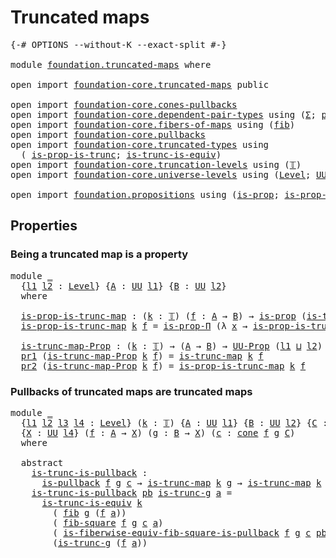# Truncated maps

<pre class="Agda"><a id="27" class="Symbol">{-#</a> <a id="31" class="Keyword">OPTIONS</a> <a id="39" class="Pragma">--without-K</a> <a id="51" class="Pragma">--exact-split</a> <a id="65" class="Symbol">#-}</a>

<a id="70" class="Keyword">module</a> <a id="77" href="foundation.truncated-maps.html" class="Module">foundation.truncated-maps</a> <a id="103" class="Keyword">where</a>

<a id="110" class="Keyword">open</a> <a id="115" class="Keyword">import</a> <a id="122" href="foundation-core.truncated-maps.html" class="Module">foundation-core.truncated-maps</a> <a id="153" class="Keyword">public</a>

<a id="161" class="Keyword">open</a> <a id="166" class="Keyword">import</a> <a id="173" href="foundation-core.cones-pullbacks.html" class="Module">foundation-core.cones-pullbacks</a>
<a id="205" class="Keyword">open</a> <a id="210" class="Keyword">import</a> <a id="217" href="foundation-core.dependent-pair-types.html" class="Module">foundation-core.dependent-pair-types</a> <a id="254" class="Keyword">using</a> <a id="260" class="Symbol">(</a><a id="261" href="foundation-core.dependent-pair-types.html#502" class="Record">Σ</a><a id="262" class="Symbol">;</a> <a id="264" href="foundation-core.dependent-pair-types.html#575" class="InductiveConstructor">pair</a><a id="268" class="Symbol">;</a> <a id="270" href="foundation-core.dependent-pair-types.html#592" class="Field">pr1</a><a id="273" class="Symbol">;</a> <a id="275" href="foundation-core.dependent-pair-types.html#604" class="Field">pr2</a><a id="278" class="Symbol">)</a>
<a id="280" class="Keyword">open</a> <a id="285" class="Keyword">import</a> <a id="292" href="foundation-core.fibers-of-maps.html" class="Module">foundation-core.fibers-of-maps</a> <a id="323" class="Keyword">using</a> <a id="329" class="Symbol">(</a><a id="330" href="foundation-core.fibers-of-maps.html#928" class="Function">fib</a><a id="333" class="Symbol">)</a>
<a id="335" class="Keyword">open</a> <a id="340" class="Keyword">import</a> <a id="347" href="foundation-core.pullbacks.html" class="Module">foundation-core.pullbacks</a>
<a id="373" class="Keyword">open</a> <a id="378" class="Keyword">import</a> <a id="385" href="foundation-core.truncated-types.html" class="Module">foundation-core.truncated-types</a> <a id="417" class="Keyword">using</a>
  <a id="425" class="Symbol">(</a> <a id="427" href="foundation-core.truncated-types.html#11474" class="Function">is-prop-is-trunc</a><a id="443" class="Symbol">;</a> <a id="445" href="foundation-core.truncated-types.html#4149" class="Function">is-trunc-is-equiv</a><a id="462" class="Symbol">)</a>
<a id="464" class="Keyword">open</a> <a id="469" class="Keyword">import</a> <a id="476" href="foundation-core.truncation-levels.html" class="Module">foundation-core.truncation-levels</a> <a id="510" class="Keyword">using</a> <a id="516" class="Symbol">(</a><a id="517" href="foundation-core.truncation-levels.html#382" class="Datatype">𝕋</a><a id="518" class="Symbol">)</a>
<a id="520" class="Keyword">open</a> <a id="525" class="Keyword">import</a> <a id="532" href="foundation-core.universe-levels.html" class="Module">foundation-core.universe-levels</a> <a id="564" class="Keyword">using</a> <a id="570" class="Symbol">(</a><a id="571" href="Agda.Primitive.html#597" class="Postulate">Level</a><a id="576" class="Symbol">;</a> <a id="578" href="foundation-core.universe-levels.html#222" class="Primitive">UU</a><a id="580" class="Symbol">;</a> <a id="582" href="Agda.Primitive.html#810" class="Primitive Operator">_⊔_</a><a id="585" class="Symbol">)</a>

<a id="588" class="Keyword">open</a> <a id="593" class="Keyword">import</a> <a id="600" href="foundation.propositions.html" class="Module">foundation.propositions</a> <a id="624" class="Keyword">using</a> <a id="630" class="Symbol">(</a><a id="631" href="foundation-core.propositions.html#1295" class="Function">is-prop</a><a id="638" class="Symbol">;</a> <a id="640" href="foundation-core.propositions.html#6147" class="Function">is-prop-Π</a><a id="649" class="Symbol">;</a> <a id="651" href="foundation-core.propositions.html#1380" class="Function">UU-Prop</a><a id="658" class="Symbol">)</a>
</pre>
## Properties

### Being a truncated map is a property

<pre class="Agda"><a id="729" class="Keyword">module</a> <a id="736" href="foundation.truncated-maps.html#736" class="Module">_</a>
  <a id="740" class="Symbol">{</a><a id="741" href="foundation.truncated-maps.html#741" class="Bound">l1</a> <a id="744" href="foundation.truncated-maps.html#744" class="Bound">l2</a> <a id="747" class="Symbol">:</a> <a id="749" href="Agda.Primitive.html#597" class="Postulate">Level</a><a id="754" class="Symbol">}</a> <a id="756" class="Symbol">{</a><a id="757" href="foundation.truncated-maps.html#757" class="Bound">A</a> <a id="759" class="Symbol">:</a> <a id="761" href="foundation-core.universe-levels.html#222" class="Primitive">UU</a> <a id="764" href="foundation.truncated-maps.html#741" class="Bound">l1</a><a id="766" class="Symbol">}</a> <a id="768" class="Symbol">{</a><a id="769" href="foundation.truncated-maps.html#769" class="Bound">B</a> <a id="771" class="Symbol">:</a> <a id="773" href="foundation-core.universe-levels.html#222" class="Primitive">UU</a> <a id="776" href="foundation.truncated-maps.html#744" class="Bound">l2</a><a id="778" class="Symbol">}</a>
  <a id="782" class="Keyword">where</a>
  
  <a id="793" href="foundation.truncated-maps.html#793" class="Function">is-prop-is-trunc-map</a> <a id="814" class="Symbol">:</a> <a id="816" class="Symbol">(</a><a id="817" href="foundation.truncated-maps.html#817" class="Bound">k</a> <a id="819" class="Symbol">:</a> <a id="821" href="foundation-core.truncation-levels.html#382" class="Datatype">𝕋</a><a id="822" class="Symbol">)</a> <a id="824" class="Symbol">(</a><a id="825" href="foundation.truncated-maps.html#825" class="Bound">f</a> <a id="827" class="Symbol">:</a> <a id="829" href="foundation.truncated-maps.html#757" class="Bound">A</a> <a id="831" class="Symbol">→</a> <a id="833" href="foundation.truncated-maps.html#769" class="Bound">B</a><a id="834" class="Symbol">)</a> <a id="836" class="Symbol">→</a> <a id="838" href="foundation-core.propositions.html#1295" class="Function">is-prop</a> <a id="846" class="Symbol">(</a><a id="847" href="foundation-core.truncated-maps.html#1873" class="Function">is-trunc-map</a> <a id="860" href="foundation.truncated-maps.html#817" class="Bound">k</a> <a id="862" href="foundation.truncated-maps.html#825" class="Bound">f</a><a id="863" class="Symbol">)</a>
  <a id="867" href="foundation.truncated-maps.html#793" class="Function">is-prop-is-trunc-map</a> <a id="888" href="foundation.truncated-maps.html#888" class="Bound">k</a> <a id="890" href="foundation.truncated-maps.html#890" class="Bound">f</a> <a id="892" class="Symbol">=</a> <a id="894" href="foundation-core.propositions.html#6147" class="Function">is-prop-Π</a> <a id="904" class="Symbol">(λ</a> <a id="907" href="foundation.truncated-maps.html#907" class="Bound">x</a> <a id="909" class="Symbol">→</a> <a id="911" href="foundation-core.truncated-types.html#11474" class="Function">is-prop-is-trunc</a> <a id="928" href="foundation.truncated-maps.html#888" class="Bound">k</a> <a id="930" class="Symbol">(</a><a id="931" href="foundation-core.fibers-of-maps.html#928" class="Function">fib</a> <a id="935" href="foundation.truncated-maps.html#890" class="Bound">f</a> <a id="937" href="foundation.truncated-maps.html#907" class="Bound">x</a><a id="938" class="Symbol">))</a>

  <a id="944" href="foundation.truncated-maps.html#944" class="Function">is-trunc-map-Prop</a> <a id="962" class="Symbol">:</a> <a id="964" class="Symbol">(</a><a id="965" href="foundation.truncated-maps.html#965" class="Bound">k</a> <a id="967" class="Symbol">:</a> <a id="969" href="foundation-core.truncation-levels.html#382" class="Datatype">𝕋</a><a id="970" class="Symbol">)</a> <a id="972" class="Symbol">→</a> <a id="974" class="Symbol">(</a><a id="975" href="foundation.truncated-maps.html#757" class="Bound">A</a> <a id="977" class="Symbol">→</a> <a id="979" href="foundation.truncated-maps.html#769" class="Bound">B</a><a id="980" class="Symbol">)</a> <a id="982" class="Symbol">→</a> <a id="984" href="foundation-core.propositions.html#1380" class="Function">UU-Prop</a> <a id="992" class="Symbol">(</a><a id="993" href="foundation.truncated-maps.html#741" class="Bound">l1</a> <a id="996" href="Agda.Primitive.html#810" class="Primitive Operator">⊔</a> <a id="998" href="foundation.truncated-maps.html#744" class="Bound">l2</a><a id="1000" class="Symbol">)</a>
  <a id="1004" href="foundation-core.dependent-pair-types.html#592" class="Field">pr1</a> <a id="1008" class="Symbol">(</a><a id="1009" href="foundation.truncated-maps.html#944" class="Function">is-trunc-map-Prop</a> <a id="1027" href="foundation.truncated-maps.html#1027" class="Bound">k</a> <a id="1029" href="foundation.truncated-maps.html#1029" class="Bound">f</a><a id="1030" class="Symbol">)</a> <a id="1032" class="Symbol">=</a> <a id="1034" href="foundation-core.truncated-maps.html#1873" class="Function">is-trunc-map</a> <a id="1047" href="foundation.truncated-maps.html#1027" class="Bound">k</a> <a id="1049" href="foundation.truncated-maps.html#1029" class="Bound">f</a>
  <a id="1053" href="foundation-core.dependent-pair-types.html#604" class="Field">pr2</a> <a id="1057" class="Symbol">(</a><a id="1058" href="foundation.truncated-maps.html#944" class="Function">is-trunc-map-Prop</a> <a id="1076" href="foundation.truncated-maps.html#1076" class="Bound">k</a> <a id="1078" href="foundation.truncated-maps.html#1078" class="Bound">f</a><a id="1079" class="Symbol">)</a> <a id="1081" class="Symbol">=</a> <a id="1083" href="foundation.truncated-maps.html#793" class="Function">is-prop-is-trunc-map</a> <a id="1104" href="foundation.truncated-maps.html#1076" class="Bound">k</a> <a id="1106" href="foundation.truncated-maps.html#1078" class="Bound">f</a>
</pre>
### Pullbacks of truncated maps are truncated maps

<pre class="Agda"><a id="1173" class="Keyword">module</a> <a id="1180" href="foundation.truncated-maps.html#1180" class="Module">_</a>
  <a id="1184" class="Symbol">{</a><a id="1185" href="foundation.truncated-maps.html#1185" class="Bound">l1</a> <a id="1188" href="foundation.truncated-maps.html#1188" class="Bound">l2</a> <a id="1191" href="foundation.truncated-maps.html#1191" class="Bound">l3</a> <a id="1194" href="foundation.truncated-maps.html#1194" class="Bound">l4</a> <a id="1197" class="Symbol">:</a> <a id="1199" href="Agda.Primitive.html#597" class="Postulate">Level</a><a id="1204" class="Symbol">}</a> <a id="1206" class="Symbol">(</a><a id="1207" href="foundation.truncated-maps.html#1207" class="Bound">k</a> <a id="1209" class="Symbol">:</a> <a id="1211" href="foundation-core.truncation-levels.html#382" class="Datatype">𝕋</a><a id="1212" class="Symbol">)</a> <a id="1214" class="Symbol">{</a><a id="1215" href="foundation.truncated-maps.html#1215" class="Bound">A</a> <a id="1217" class="Symbol">:</a> <a id="1219" href="foundation-core.universe-levels.html#222" class="Primitive">UU</a> <a id="1222" href="foundation.truncated-maps.html#1185" class="Bound">l1</a><a id="1224" class="Symbol">}</a> <a id="1226" class="Symbol">{</a><a id="1227" href="foundation.truncated-maps.html#1227" class="Bound">B</a> <a id="1229" class="Symbol">:</a> <a id="1231" href="foundation-core.universe-levels.html#222" class="Primitive">UU</a> <a id="1234" href="foundation.truncated-maps.html#1188" class="Bound">l2</a><a id="1236" class="Symbol">}</a> <a id="1238" class="Symbol">{</a><a id="1239" href="foundation.truncated-maps.html#1239" class="Bound">C</a> <a id="1241" class="Symbol">:</a> <a id="1243" href="foundation-core.universe-levels.html#222" class="Primitive">UU</a> <a id="1246" href="foundation.truncated-maps.html#1191" class="Bound">l3</a><a id="1248" class="Symbol">}</a>
  <a id="1252" class="Symbol">{</a><a id="1253" href="foundation.truncated-maps.html#1253" class="Bound">X</a> <a id="1255" class="Symbol">:</a> <a id="1257" href="foundation-core.universe-levels.html#222" class="Primitive">UU</a> <a id="1260" href="foundation.truncated-maps.html#1194" class="Bound">l4</a><a id="1262" class="Symbol">}</a> <a id="1264" class="Symbol">(</a><a id="1265" href="foundation.truncated-maps.html#1265" class="Bound">f</a> <a id="1267" class="Symbol">:</a> <a id="1269" href="foundation.truncated-maps.html#1215" class="Bound">A</a> <a id="1271" class="Symbol">→</a> <a id="1273" href="foundation.truncated-maps.html#1253" class="Bound">X</a><a id="1274" class="Symbol">)</a> <a id="1276" class="Symbol">(</a><a id="1277" href="foundation.truncated-maps.html#1277" class="Bound">g</a> <a id="1279" class="Symbol">:</a> <a id="1281" href="foundation.truncated-maps.html#1227" class="Bound">B</a> <a id="1283" class="Symbol">→</a> <a id="1285" href="foundation.truncated-maps.html#1253" class="Bound">X</a><a id="1286" class="Symbol">)</a> <a id="1288" class="Symbol">(</a><a id="1289" href="foundation.truncated-maps.html#1289" class="Bound">c</a> <a id="1291" class="Symbol">:</a> <a id="1293" href="foundation-core.cones-pullbacks.html#1272" class="Function">cone</a> <a id="1298" href="foundation.truncated-maps.html#1265" class="Bound">f</a> <a id="1300" href="foundation.truncated-maps.html#1277" class="Bound">g</a> <a id="1302" href="foundation.truncated-maps.html#1239" class="Bound">C</a><a id="1303" class="Symbol">)</a>
  <a id="1307" class="Keyword">where</a>
  
  <a id="1318" class="Keyword">abstract</a>
    <a id="1331" href="foundation.truncated-maps.html#1331" class="Function">is-trunc-is-pullback</a> <a id="1352" class="Symbol">:</a>
      <a id="1360" href="foundation-core.pullbacks.html#2909" class="Function">is-pullback</a> <a id="1372" href="foundation.truncated-maps.html#1265" class="Bound">f</a> <a id="1374" href="foundation.truncated-maps.html#1277" class="Bound">g</a> <a id="1376" href="foundation.truncated-maps.html#1289" class="Bound">c</a> <a id="1378" class="Symbol">→</a> <a id="1380" href="foundation-core.truncated-maps.html#1873" class="Function">is-trunc-map</a> <a id="1393" href="foundation.truncated-maps.html#1207" class="Bound">k</a> <a id="1395" href="foundation.truncated-maps.html#1277" class="Bound">g</a> <a id="1397" class="Symbol">→</a> <a id="1399" href="foundation-core.truncated-maps.html#1873" class="Function">is-trunc-map</a> <a id="1412" href="foundation.truncated-maps.html#1207" class="Bound">k</a> <a id="1414" class="Symbol">(</a><a id="1415" href="foundation-core.dependent-pair-types.html#592" class="Field">pr1</a> <a id="1419" href="foundation.truncated-maps.html#1289" class="Bound">c</a><a id="1420" class="Symbol">)</a>
    <a id="1426" href="foundation.truncated-maps.html#1331" class="Function">is-trunc-is-pullback</a> <a id="1447" href="foundation.truncated-maps.html#1447" class="Bound">pb</a> <a id="1450" href="foundation.truncated-maps.html#1450" class="Bound">is-trunc-g</a> <a id="1461" href="foundation.truncated-maps.html#1461" class="Bound">a</a> <a id="1463" class="Symbol">=</a>
      <a id="1471" href="foundation-core.truncated-types.html#4149" class="Function">is-trunc-is-equiv</a> <a id="1489" href="foundation.truncated-maps.html#1207" class="Bound">k</a>
        <a id="1499" class="Symbol">(</a> <a id="1501" href="foundation-core.fibers-of-maps.html#928" class="Function">fib</a> <a id="1505" href="foundation.truncated-maps.html#1277" class="Bound">g</a> <a id="1507" class="Symbol">(</a><a id="1508" href="foundation.truncated-maps.html#1265" class="Bound">f</a> <a id="1510" href="foundation.truncated-maps.html#1461" class="Bound">a</a><a id="1511" class="Symbol">))</a>
        <a id="1522" class="Symbol">(</a> <a id="1524" href="foundation-core.pullbacks.html#7642" class="Function">fib-square</a> <a id="1535" href="foundation.truncated-maps.html#1265" class="Bound">f</a> <a id="1537" href="foundation.truncated-maps.html#1277" class="Bound">g</a> <a id="1539" href="foundation.truncated-maps.html#1289" class="Bound">c</a> <a id="1541" href="foundation.truncated-maps.html#1461" class="Bound">a</a><a id="1542" class="Symbol">)</a>
        <a id="1552" class="Symbol">(</a> <a id="1554" href="foundation-core.pullbacks.html#8310" class="Function">is-fiberwise-equiv-fib-square-is-pullback</a> <a id="1596" href="foundation.truncated-maps.html#1265" class="Bound">f</a> <a id="1598" href="foundation.truncated-maps.html#1277" class="Bound">g</a> <a id="1600" href="foundation.truncated-maps.html#1289" class="Bound">c</a> <a id="1602" href="foundation.truncated-maps.html#1447" class="Bound">pb</a> <a id="1605" href="foundation.truncated-maps.html#1461" class="Bound">a</a><a id="1606" class="Symbol">)</a>
        <a id="1616" class="Symbol">(</a><a id="1617" href="foundation.truncated-maps.html#1450" class="Bound">is-trunc-g</a> <a id="1628" class="Symbol">(</a><a id="1629" href="foundation.truncated-maps.html#1265" class="Bound">f</a> <a id="1631" href="foundation.truncated-maps.html#1461" class="Bound">a</a><a id="1632" class="Symbol">))</a>
</pre>